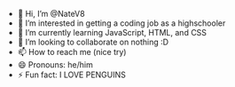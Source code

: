 - 👋 Hi, I’m @NateV8
- 👀 I’m interested in getting a coding job as a highschooler
- 🌱 I’m currently learning JavaScript, HTML, and CSS
- 💞️ I’m looking to collaborate on nothing :D
- 📫 How to reach me (nice try)
- 😄 Pronouns: he/him
- ⚡ Fun fact: I LOVE PENGUINS

<!---
NateV8/NateV8 is a ✨ special ✨ repository because its `README.md` (this file) appears on your GitHub profile.
You can click the Preview link to take a look at your changes.
--->
